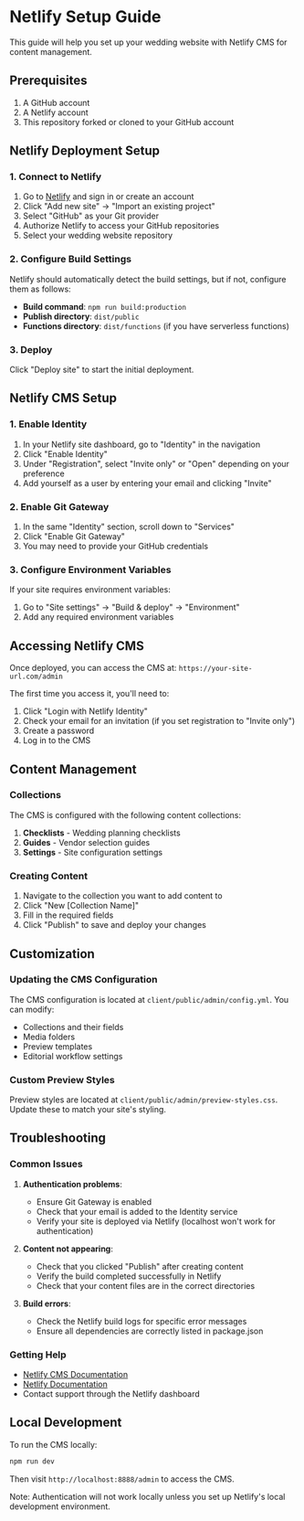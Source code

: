 # Netlify Setup Guide

This guide will help you set up your wedding website with Netlify CMS for content management.

## Prerequisites

1. A GitHub account
2. A Netlify account
3. This repository forked or cloned to your GitHub account

## Netlify Deployment Setup

### 1. Connect to Netlify

1. Go to [Netlify](https://app.netlify.com/) and sign in or create an account
2. Click "Add new site" → "Import an existing project"
3. Select "GitHub" as your Git provider
4. Authorize Netlify to access your GitHub repositories
5. Select your wedding website repository

### 2. Configure Build Settings

Netlify should automatically detect the build settings, but if not, configure them as follows:

- **Build command**: `npm run build:production`
- **Publish directory**: `dist/public`
- **Functions directory**: `dist/functions` (if you have serverless functions)

### 3. Deploy

Click "Deploy site" to start the initial deployment.

## Netlify CMS Setup

### 1. Enable Identity

1. In your Netlify site dashboard, go to "Identity" in the navigation
2. Click "Enable Identity"
3. Under "Registration", select "Invite only" or "Open" depending on your preference
4. Add yourself as a user by entering your email and clicking "Invite"

### 2. Enable Git Gateway

1. In the same "Identity" section, scroll down to "Services"
2. Click "Enable Git Gateway"
3. You may need to provide your GitHub credentials

### 3. Configure Environment Variables

If your site requires environment variables:

1. Go to "Site settings" → "Build & deploy" → "Environment"
2. Add any required environment variables

## Accessing Netlify CMS

Once deployed, you can access the CMS at:
`https://your-site-url.com/admin`

The first time you access it, you'll need to:
1. Click "Login with Netlify Identity"
2. Check your email for an invitation (if you set registration to "Invite only")
3. Create a password
4. Log in to the CMS

## Content Management

### Collections

The CMS is configured with the following content collections:

1. **Checklists** - Wedding planning checklists
2. **Guides** - Vendor selection guides
3. **Settings** - Site configuration settings

### Creating Content

1. Navigate to the collection you want to add content to
2. Click "New [Collection Name]"
3. Fill in the required fields
4. Click "Publish" to save and deploy your changes

## Customization

### Updating the CMS Configuration

The CMS configuration is located at `client/public/admin/config.yml`. You can modify:
- Collections and their fields
- Media folders
- Preview templates
- Editorial workflow settings

### Custom Preview Styles

Preview styles are located at `client/public/admin/preview-styles.css`. Update these to match your site's styling.

## Troubleshooting

### Common Issues

1. **Authentication problems**: 
   - Ensure Git Gateway is enabled
   - Check that your email is added to the Identity service
   - Verify your site is deployed via Netlify (localhost won't work for authentication)

2. **Content not appearing**:
   - Check that you clicked "Publish" after creating content
   - Verify the build completed successfully in Netlify
   - Check that your content files are in the correct directories

3. **Build errors**:
   - Check the Netlify build logs for specific error messages
   - Ensure all dependencies are correctly listed in package.json

### Getting Help

- [Netlify CMS Documentation](https://www.netlifycms.org/docs/intro/)
- [Netlify Documentation](https://docs.netlify.com/)
- Contact support through the Netlify dashboard

## Local Development

To run the CMS locally:

```bash
npm run dev
```

Then visit `http://localhost:8888/admin` to access the CMS.

Note: Authentication will not work locally unless you set up Netlify's local development environment.